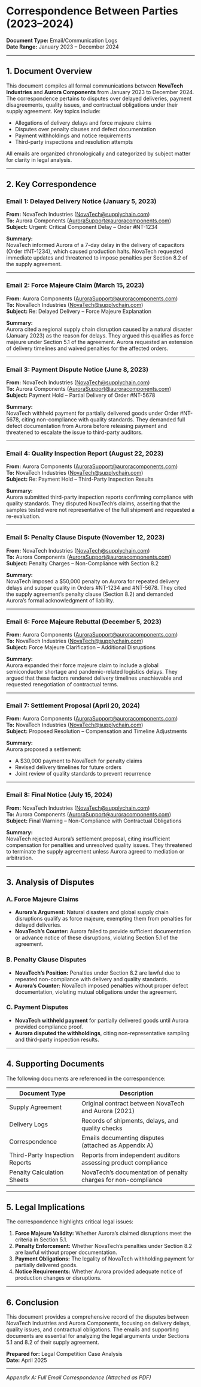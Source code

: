 

# Correspondence Between Parties (2023–2024)  
**Document Type:** Email/Communication Logs  
**Date Range:** January 2023 – December 2024  

---

## **1. Document Overview**  
This document compiles all formal communications between **NovaTech Industries** and **Aurora Components** from January 2023 to December 2024. The correspondence pertains to disputes over delayed deliveries, payment disagreements, quality issues, and contractual obligations under their supply agreement. Key topics include:  
- Allegations of delivery delays and force majeure claims  
- Disputes over penalty clauses and defect documentation  
- Payment withholdings and notice requirements  
- Third-party inspections and resolution attempts  

All emails are organized chronologically and categorized by subject matter for clarity in legal analysis.  

---

## **2. Key Correspondence**  

### **Email 1: Delayed Delivery Notice (January 5, 2023)**  
**From:** NovaTech Industries (NovaTech@supplychain.com)  
**To:** Aurora Components (AuroraSupport@auroracomponents.com)  
**Subject:** Urgent: Critical Component Delay – Order #NT-1234  

**Summary:**  
NovaTech informed Aurora of a 7-day delay in the delivery of capacitors (Order #NT-1234), which caused production halts. NovaTech requested immediate updates and threatened to impose penalties per Section 8.2 of the supply agreement.  

---

### **Email 2: Force Majeure Claim (March 15, 2023)**  
**From:** Aurora Components (AuroraSupport@auroracomponents.com)  
**To:** NovaTech Industries (NovaTech@supplychain.com)  
**Subject:** Re: Delayed Delivery – Force Majeure Explanation  

**Summary:**  
Aurora cited a regional supply chain disruption caused by a natural disaster (January 2023) as the reason for delays. They argued this qualifies as force majeure under Section 5.1 of the agreement. Aurora requested an extension of delivery timelines and waived penalties for the affected orders.  

---

### **Email 3: Payment Dispute Notice (June 8, 2023)**  
**From:** NovaTech Industries (NovaTech@supplychain.com)  
**To:** Aurora Components (AuroraSupport@auroracomponents.com)  
**Subject:** Payment Hold – Partial Delivery of Order #NT-5678  

**Summary:**  
NovaTech withheld payment for partially delivered goods under Order #NT-5678, citing non-compliance with quality standards. They demanded full defect documentation from Aurora before releasing payment and threatened to escalate the issue to third-party auditors.  

---

### **Email 4: Quality Inspection Report (August 22, 2023)**  
**From:** Aurora Components (AuroraSupport@auroracomponents.com)  
**To:** NovaTech Industries (NovaTech@supplychain.com)  
**Subject:** Re: Payment Hold – Third-Party Inspection Results  

**Summary:**  
Aurora submitted third-party inspection reports confirming compliance with quality standards. They disputed NovaTech’s claims, asserting that the samples tested were not representative of the full shipment and requested a re-evaluation.  

---

### **Email 5: Penalty Clause Dispute (November 12, 2023)**  
**From:** NovaTech Industries (NovaTech@supplychain.com)  
**To:** Aurora Components (AuroraSupport@auroracomponents.com)  
**Subject:** Penalty Charges – Non-Compliance with Section 8.2  

**Summary:**  
NovaTech imposed a $50,000 penalty on Aurora for repeated delivery delays and subpar quality in Orders #NT-1234 and #NT-5678. They cited the supply agreement’s penalty clause (Section 8.2) and demanded Aurora’s formal acknowledgment of liability.  

---

### **Email 6: Force Majeure Rebuttal (December 5, 2023)**  
**From:** Aurora Components (AuroraSupport@auroracomponents.com)  
**To:** NovaTech Industries (NovaTech@supplychain.com)  
**Subject:** Force Majeure Clarification – Additional Disruptions  

**Summary:**  
Aurora expanded their force majeure claim to include a global semiconductor shortage and pandemic-related logistics delays. They argued that these factors rendered delivery timelines unachievable and requested renegotiation of contractual terms.  

---

### **Email 7: Settlement Proposal (April 20, 2024)**  
**From:** Aurora Components (AuroraSupport@auroracomponents.com)  
**To:** NovaTech Industries (NovaTech@supplychain.com)  
**Subject:** Proposed Resolution – Compensation and Timeline Adjustments  

**Summary:**  
Aurora proposed a settlement:  
- A $30,000 payment to NovaTech for penalty claims  
- Revised delivery timelines for future orders  
- Joint review of quality standards to prevent recurrence  

---

### **Email 8: Final Notice (July 15, 2024)**  
**From:** NovaTech Industries (NovaTech@supplychain.com)  
**To:** Aurora Components (AuroraSupport@auroracomponents.com)  
**Subject:** Final Warning – Non-Compliance with Contractual Obligations  

**Summary:**  
NovaTech rejected Aurora’s settlement proposal, citing insufficient compensation for penalties and unresolved quality issues. They threatened to terminate the supply agreement unless Aurora agreed to mediation or arbitration.  

---

## **3. Analysis of Disputes**  

### **A. Force Majeure Claims**  
- **Aurora’s Argument:** Natural disasters and global supply chain disruptions qualify as force majeure, exempting them from penalties for delayed deliveries.  
- **NovaTech’s Counter:** Aurora failed to provide sufficient documentation or advance notice of these disruptions, violating Section 5.1 of the agreement.  

### **B. Penalty Clause Disputes**  
- **NovaTech’s Position:** Penalties under Section 8.2 are lawful due to repeated non-compliance with delivery and quality standards.  
- **Aurora’s Counter:** NovaTech imposed penalties without proper defect documentation, violating mutual obligations under the agreement.  

### **C. Payment Disputes**  
- **NovaTech withheld payment** for partially delivered goods until Aurora provided compliance proof.  
- **Aurora disputed the withholdings**, citing non-representative sampling and third-party inspection results.  

---

## **4. Supporting Documents**  
The following documents are referenced in the correspondence:  

| Document Type           | Description                                                                 |
|-------------------------|-----------------------------------------------------------------------------|
| Supply Agreement        | Original contract between NovaTech and Aurora (2021)                       |
| Delivery Logs           | Records of shipments, delays, and quality checks                           |
| Correspondence          | Emails documenting disputes (attached as Appendix A)                        |
| Third-Party Inspection Reports | Reports from independent auditors assessing product compliance         |
| Penalty Calculation Sheets | NovaTech’s documentation of penalty charges for non-compliance             |

---

## **5. Legal Implications**  
The correspondence highlights critical legal issues:  
1. **Force Majeure Validity:** Whether Aurora’s claimed disruptions meet the criteria in Section 5.1.  
2. **Penalty Enforcement:** Whether NovaTech’s penalties under Section 8.2 are lawful without proper documentation.  
3. **Payment Obligations:** The legality of NovaTech withholding payment for partially delivered goods.  
4. **Notice Requirements:** Whether Aurora provided adequate notice of production changes or disruptions.  

---

## **6. Conclusion**  
This document provides a comprehensive record of the disputes between NovaTech Industries and Aurora Components, focusing on delivery delays, quality issues, and contractual obligations. The emails and supporting documents are essential for analyzing the legal arguments under Sections 5.1 and 8.2 of their supply agreement.  

**Prepared for:** Legal Competition Case Analysis  
**Date:** April 2025  

---  
*Appendix A: Full Email Correspondence (Attached as PDF)*